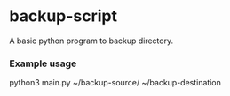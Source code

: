 # backup-script
A basic python program to backup directory.

### Example usage
python3 main.py ~/backup-source/ ~/backup-destination
